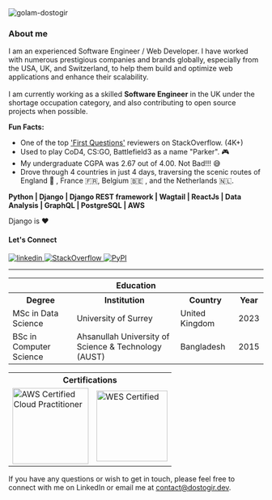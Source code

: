 <img src="https://komarev.com/ghpvc/?username=dostogircse171&style=for-the-badge" alt="golam-dostogir" />

### About me  
<p>I am an experienced Software Engineer / Web Developer. I have worked with numerous prestigious companies and brands globally, especially from the USA, UK, and Switzerland, to help them build and optimize web applications and enhance their scalability.<br><br>I am currently working as a skilled <b>Software Engineer</b> in the UK under the shortage occupation category, and also contributing to open source projects when possible.</p>

<b>Fun Facts:</b>
-  One of the top <a href="https://stackoverflow.com/review/first-questions/stats">'First Questions'</a> reviewers on StackOverflow. (4K+)
-  Used to play CoD4, CS:GO, Battlefield3 as a name "Parker". 🎮
-  My undergraduate CGPA was 2.67 out of 4.00. Not Bad!!! 😅
-  Drove through 4 countries in just 4 days, traversing the scenic routes of England 🏴󠁧󠁢󠁥󠁮󠁧󠁿 , France 🇫🇷, Belgium 🇧🇪 , and the Netherlands 🇳🇱.

<p><b>Python | Django | Django REST framework | Wagtail | ReactJs | Data Analysis | GraphQL | PostgreSQL | AWS</b></p>
Django is ❤️

<h4>Let's Connect</h4>
<a href="https://linkedin.com/in/gdapu">
<img src="https://img.shields.io/badge/linkedin-%231E77B5.svg?&style=for-the-badge&logo=linkedin&logoColor=white" alt="linkedin" />
</a>
<a href="https://stackoverflow.com/users/3443037/dostogircse171?tab=profile">
<img src="https://img.shields.io/badge/stackoverflow-%23F28032.svg?&style=for-the-badge&logo=stackoverflow&logoColor=white" alt="StackOverflow" />
</a>
<a href="https://pypi.org/user/dostogircse171/">
<img src="https://img.shields.io/badge/PyPI_Projects-%2373B0C9.svg?&style=for-the-badge&logo=pypi&logoColor=white" alt="PyPI" />
</a>
<hr>
<table>
   <tr>
        <th colspan="4">Education</th>
    </tr>
  <tr>
    <th>Degree</th>
    <th>Institution</th>
    <th>Country</th>
    <th>Year</th>
  </tr>
  <tr>
    <td>MSc in Data Science</td>
    <td>University of Surrey</td>
    <td>United Kingdom</td>
    <td>2023</td>
  </tr>
  <tr>
    <td>BSc in Computer Science</td>
    <td>Ahsanullah University of Science & Technology (AUST)</td>
    <td>Bangladesh</td>
    <td>2015</td>
  </tr>
</table>

<table>
    <tr>
        <th colspan="2">Certifications</th>
    </tr>
    <tr>
        <td>
            <a href="https://www.credly.com/badges/45a7faaf-a376-43ab-8004-3e5b19385f37" target="_blank">
                <img src="https://images.credly.com/size/680x680/images/00634f82-b07f-4bbd-a6bb-53de397fc3a6/image.png" alt="AWS Certified Cloud Practitioner" height="150"/>
            </a>
        </td>
        <td>
            <a href="https://www.credly.com/badges/878f81e3-4e6c-4c28-bdfb-106ef7350b7d" target="_blank">
                <img src="https://images.credly.com/size/680x680/images/0ab5b829-02ae-4a73-ac82-ab9798fb76e9/157a788a3a7d3880f574c2cdaf0b97d5.png" alt="WES Certified" height="140"/>
            </a>
        </td>
    </tr>
</table>
<p>If you have any questions or wish to get in touch, please feel free to connect with me on LinkedIn or email me at <a href="mailto:contact@dostogir.dev">contact@dostogir.dev</a>.</p>


